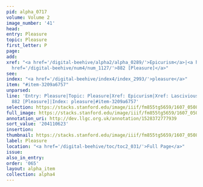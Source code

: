 ```yaml
---
pid: alpha_0717
volume: Volume 2
image_number: '41'
head:
entry: Pleasure
topic: Pleasure
first_letter: P
page:
add:
xref: "<a href='/digital-beehive/alpha2/alpha_0289/'>Epicurism</a>|<a href='/digital-beehive/alpha3/alpha_0512/'>Lasciviousness</a>|<a
  href='/digital-beehive/num4/num_1127/'>882 [Pleasure]</a>"
see:
index: "<a href='/digital-beehive/index4/index_2993/'>pleasure</a>"
item: "#item-3209a6757"
unparsed:
line: 'Entry: Pleasure|Topic: Pleasure|Xref: Epicurism|Xref: Lasciviousness|Xref:
  882 [Pleasure]|Index: pleasure|#item-3209a6757'
selection: https://stacks.stanford.edu/image/iiif/fm855tg5659/1607_0508/281,623,3078,429/full/0/default.jpg
full_image: https://stacks.stanford.edu/image/iiif/fm855tg5659/1607_0508/full/full/0/default.jpg
annotation_uri: http://dev.llgc.org.uk/annotation/1528372777939
sort_value: '204110623'
insertion:
thumbnail: https://stacks.stanford.edu/image/iiif/fm855tg5659/1607_0508/281,623,600,180/250,/0/default.jpg
label: Pleasure
location: "<a href='/digital-beehive/toc/toc2_031/'>Full Page</a>"
issue:
also_in_entry:
order: '065'
layout: alpha_item
collection: alpha4
---
```

